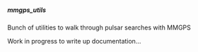 #####  mmgps_utils #########
Bunch of utilities to walk through pulsar searches with MMGPS


Work in progress to write up documentation...

